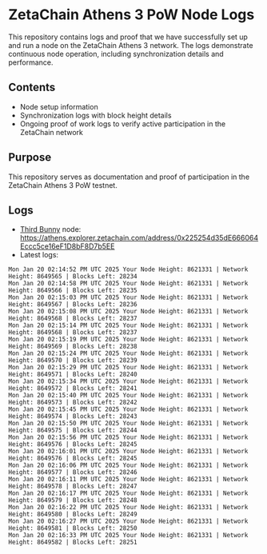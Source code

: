 # ZetaChain Athens 3 PoW Node Logs
This repository contains logs and proof that we have successfully set up and run a node on the ZetaChain Athens 3 network. The logs demonstrate continuous node operation, including synchronization details and performance.

## Contents
- Node setup information
- Synchronization logs with block height details
- Ongoing proof of work logs to verify active participation in the ZetaChain network

## Purpose
This repository serves as documentation and proof of participation in the ZetaChain Athens 3 PoW testnet.

## Logs

- [Third Bunny](https://thirdbunny.xyz/) node: https://athens.explorer.zetachain.com/address/0x225254d35dE666064Eccc5ce16eF1D8bF8D7b5EE
- Latest logs:
```
Mon Jan 20 02:14:52 PM UTC 2025 Your Node Height: 8621331 | Network Height: 8649565 | Blocks Left: 28234
Mon Jan 20 02:14:58 PM UTC 2025 Your Node Height: 8621331 | Network Height: 8649566 | Blocks Left: 28235
Mon Jan 20 02:15:03 PM UTC 2025 Your Node Height: 8621331 | Network Height: 8649567 | Blocks Left: 28236
Mon Jan 20 02:15:08 PM UTC 2025 Your Node Height: 8621331 | Network Height: 8649568 | Blocks Left: 28237
Mon Jan 20 02:15:14 PM UTC 2025 Your Node Height: 8621331 | Network Height: 8649568 | Blocks Left: 28237
Mon Jan 20 02:15:19 PM UTC 2025 Your Node Height: 8621331 | Network Height: 8649569 | Blocks Left: 28238
Mon Jan 20 02:15:24 PM UTC 2025 Your Node Height: 8621331 | Network Height: 8649570 | Blocks Left: 28239
Mon Jan 20 02:15:29 PM UTC 2025 Your Node Height: 8621331 | Network Height: 8649571 | Blocks Left: 28240
Mon Jan 20 02:15:34 PM UTC 2025 Your Node Height: 8621331 | Network Height: 8649572 | Blocks Left: 28241
Mon Jan 20 02:15:40 PM UTC 2025 Your Node Height: 8621331 | Network Height: 8649573 | Blocks Left: 28242
Mon Jan 20 02:15:45 PM UTC 2025 Your Node Height: 8621331 | Network Height: 8649574 | Blocks Left: 28243
Mon Jan 20 02:15:50 PM UTC 2025 Your Node Height: 8621331 | Network Height: 8649575 | Blocks Left: 28244
Mon Jan 20 02:15:56 PM UTC 2025 Your Node Height: 8621331 | Network Height: 8649576 | Blocks Left: 28245
Mon Jan 20 02:16:01 PM UTC 2025 Your Node Height: 8621331 | Network Height: 8649576 | Blocks Left: 28245
Mon Jan 20 02:16:06 PM UTC 2025 Your Node Height: 8621331 | Network Height: 8649577 | Blocks Left: 28246
Mon Jan 20 02:16:11 PM UTC 2025 Your Node Height: 8621331 | Network Height: 8649578 | Blocks Left: 28247
Mon Jan 20 02:16:17 PM UTC 2025 Your Node Height: 8621331 | Network Height: 8649579 | Blocks Left: 28248
Mon Jan 20 02:16:22 PM UTC 2025 Your Node Height: 8621331 | Network Height: 8649580 | Blocks Left: 28249
Mon Jan 20 02:16:27 PM UTC 2025 Your Node Height: 8621331 | Network Height: 8649581 | Blocks Left: 28250
Mon Jan 20 02:16:33 PM UTC 2025 Your Node Height: 8621331 | Network Height: 8649582 | Blocks Left: 28251
```
